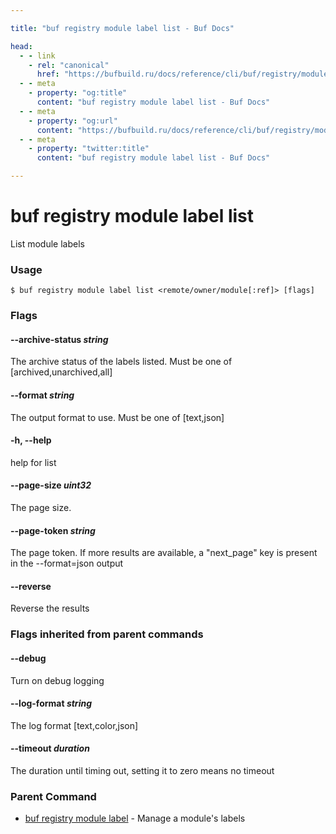 ```yaml
---

title: "buf registry module label list - Buf Docs"

head:
  - - link
    - rel: "canonical"
      href: "https://bufbuild.ru/docs/reference/cli/buf/registry/module/label/list/"
  - - meta
    - property: "og:title"
      content: "buf registry module label list - Buf Docs"
  - - meta
    - property: "og:url"
      content: "https://bufbuild.ru/docs/reference/cli/buf/registry/module/label/list/"
  - - meta
    - property: "twitter:title"
      content: "buf registry module label list - Buf Docs"

---
```


# buf registry module label list

List module labels

### Usage

```console
$ buf registry module label list <remote/owner/module[:ref]> [flags]
```

### Flags

#### \--archive-status _string_

The archive status of the labels listed. Must be one of \[archived,unarchived,all\]

#### \--format _string_

The output format to use. Must be one of \[text,json\]

#### \-h, --help

help for list

#### \--page-size _uint32_

The page size.

#### \--page-token _string_

The page token. If more results are available, a "next_page" key is present in the --format=json output

#### \--reverse

Reverse the results

### Flags inherited from parent commands

#### \--debug

Turn on debug logging

#### \--log-format _string_

The log format \[text,color,json\]

#### \--timeout _duration_

The duration until timing out, setting it to zero means no timeout

### Parent Command

- [buf registry module label](../) - Manage a module's labels
